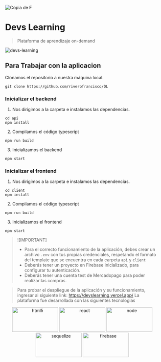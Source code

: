 ![Copia de F](https://user-images.githubusercontent.com/59519580/215589040-a5eff0b0-35b0-4316-a85b-5a88eecb779c.png)

# Devs Learning
> Plataforma de aprendizaje on-demand

![devs-learning](https://user-images.githubusercontent.com/59519580/229355608-b5a7c4c5-18a7-49fc-8d6d-9d12885ad963.jpeg)

## Para Trabajar con la aplicacion
Clonamos el repositorio a nuestra máquina local.
```
git clone https://github.com/riverofrancisco/DL
```
### Inicializar el backend
1. Nos dirigimos a la carpeta e instalamos las dependencias.
```
cd api
npm install
```
2. Compilamos el código typescript

```
npm run build
```
3. Inicializamos el backend

```
npm start
```

### Inicializar el frontend
1. Nos dirigimos a la carpeta e instalamos las dependencias.
```
cd client
npm install
```
2. Compilamos el código typescript

```
npm run build
```
3. Inicializamos el frontend

```
npm start
```
> ![IMPORTANT]
> - Para el correcto funcionamiento de la aplicación, debes crear un archivo `.env` con tus propias credenciales, respetando el formato del template que se encuentra en cada carpeta `api` y `client`
> - Deberás tener un proyecto en Firebase inicializado, para configurar tu autenticación.
> - Deberás tener una cuenta test de Mercadopago para poder realizar las compras.

> Para probar el despliegue de la aplicación y su funcionamiento, ingresar al siguiente link: https://devslearning.vercel.app/
> La plataforma fue desarrollada con las siguientes tecnologias

<p align="center">
  <img src="https://www.vectorlogo.zone/logos/typescriptlang/typescriptlang-ar21.svg" alt="html5" height="80" width="150">
  <img src="https://www.vectorlogo.zone/logos/reactjs/reactjs-ar21.svg" alt="react" height="80" width="150">
  <img src="https://www.vectorlogo.zone/logos/nodejs/nodejs-ar21.svg" alt="node" height="80" width="150">
  <img src="https://www.vectorlogo.zone/logos/sequelizejs/sequelizejs-ar21.svg" alt="sequelize" height="80" width="150">
  <img src="https://www.vectorlogo.zone/logos/firebase/firebase-ar21.svg" alt="firebase" height="80" width="150">
</p>
